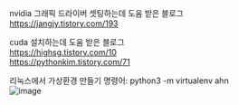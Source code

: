 nvidia 그래픽 드라이버 셋팅하는데 도움 받은 블로그  
https://jangjy.tistory.com/193

cuda 설치하는데 도움 받은 블로그  
https://highsg.tistory.com/10  
https://pythonkim.tistory.com/71  

리눅스에서 가상환경 만들기
명령어: python3 -m virtualenv ahn  
![image](https://user-images.githubusercontent.com/56099627/76583892-c4e4b000-651d-11ea-858a-c5d6f00077bc.png)  
